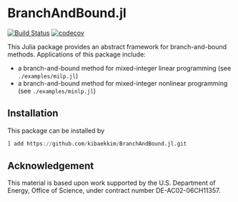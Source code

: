 # BranchAndBound.jl
[![Build Status](https://travis-ci.com/kibaekkim/BranchAndBound.jl.svg?token=3N6HLyM8rqygf5Rmoqzp&branch=master)](https://travis-ci.com/kibaekkim/BranchAndBound.jl)
[![codecov](https://codecov.io/gh/kibaekkim/BranchAndBound.jl/branch/master/graph/badge.svg)](https://codecov.io/gh/kibaekkim/BranchAndBound.jl)

This Julia package provides an abstract framework for branch-and-bound methods. Applications of this package include:

- a branch-and-bound method for mixed-integer linear programming (see `./examples/milp.jl`)
- a branch-and-bound method for mixed-integer nonlinear programming (see `./examples/minlp.jl`)


## Installation

This package can be installed by

```julia
] add https://github.com/kibaekkim/BranchAndBound.jl.git
```

## Acknowledgement

This material is based upon work supported by the U.S. Department of Energy, Office of Science, under contract number DE-AC02-06CH11357.
